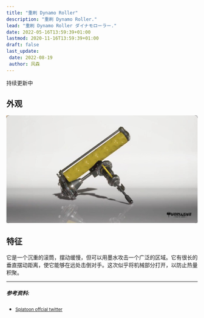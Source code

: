 ```yaml
---
title: "重刷 Dynamo Roller"
description: "重刷 Dynamo Roller."
lead: "重刷 Dynamo Roller ダイナモローラー."
date: 2022-05-16T13:59:39+01:00
lastmod: 2020-11-16T13:59:39+01:00
draft: false
last_update:  
 date: 2022-08-19
 author: 风森
---
```


<span class="badge badge--warning">持续更新中</span>

## 外观

![重刷](./images/Dynamo_Roller.jpg)


## 特征

它是一个沉重的滚筒，摆动缓慢，但可以用墨水攻击一个广泛的区域。它有很长的垂直摆动距离，使它能够在远处击倒对手。这次似乎将机械部分打开，以防止热量积聚。

---

##### 参考资料:  
- [<small>Splatoon offcial twitter</small>](https://twitter.com/SplatoonJP/status/1528662017535787008?s=20&t=RxoAVK4Ibbq1AuQlJP4iyA)



